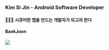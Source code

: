### Kim Si Jin - Android Software Developer


#### 🧑🏻‍💻 시큐어한 앱을 만드는 개발자가 되고자 한다

#### BaekJoon
<img align='center' src="http://mazassumnida.wtf/api/generate_badge?boj=koreatlwls">

